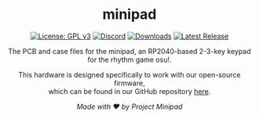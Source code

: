 <div align="center">

# minipad

[![License: GPL v3](https://img.shields.io/badge/License-GPLv3-blue.svg)](https://www.gnu.org/licenses/gpl-3.0)
[![Discord](https://img.shields.io/discord/1056311828344483840?label=discord&color=7289da)](https://discord.gg/minipad)
[![Downloads](https://img.shields.io/github/downloads/minipadkb/minipad-firmware/total)](https://github.com/minipadKB/minipad-firmware/releases/latest)
[![Latest Release](https://img.shields.io/github/v/release/minipadkb/minipad-firmware?color=dd00dd)](https://github.com/minipadKB/minipad-firmware/releases/latest)

The PCB and case files for the minipad, an RP2040-based 2-3-key keypad for the rhythm game osu!.

This hardware is designed specifically to work with our open-source firmware,</br>
which can be found in our GitHub repository [here](https://github.com/minipadkb/minipad-firmware).

</div>

<div align="center">
<i>Made with ❤️ by Project Minipad</i>
</div>
